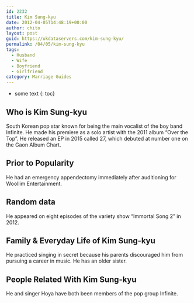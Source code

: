 ```yaml
---
id: 2232
title: Kim Sung-kyu
date: 2012-04-05T14:48:19+00:00
author: chito
layout: post
guid: https://ukdataservers.com/kim-sung-kyu/
permalink: /04/05/kim-sung-kyu
tags:
  - Husband
  - Wife
  - Boyfriend
  - Girlfriend
category: Marriage Guides
---
```


* some text
{: toc}
          
          
## Who is  Kim Sung-kyu
                  
                  
                  
South Korean pop star known for being the main vocalist of the boy band Infinite. He made his premiere as a solo artist with the 2011 album &#8220;Over the Top&#8221;. He released an EP in 2015 called 27, which debuted at number one on the Gaon Album Chart. 
                  
                
                
                
## Prior to Popularity 
                  
                  
                  
He had an emergency appendectomy immediately after auditioning for Woollim Entertainment.
                  
                
                
                
## Random data 
                  
                  
                  
He appeared on eight episodes of the variety show &#8220;Immortal Song 2&#8221; in 2012.
                  
                
                
                
## Family & Everyday Life of Kim Sung-kyu
                  
                  
                  
He practiced singing in secret because his parents discouraged him from pursuing a career in music. He has an older sister. 
                  
                
                
                
## People Related With  Kim Sung-kyu
                  
                  
                  
He and singer Hoya have both been members of the pop group Infinite.
                  
                
              
            
          
          
          
    
    
  
